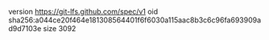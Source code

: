version https://git-lfs.github.com/spec/v1
oid sha256:a044ce20f464e181308564401f6f6030a115aac8b3c6c96fa693909ad9d7103e
size 3092
